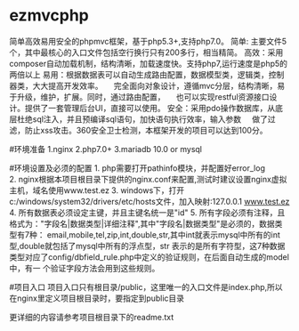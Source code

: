 # ezmvcphp
简单高效易用安全的phpmvc框架，基于php5.3+,支持php7.0。
简单: 主要文件5个，其中最核心的入口文件包括空行换行只有200多行，相当精简。
高效：采用composer自动加载机制，结构清晰，加载速度快。支持php7,运行速度是php5的两倍以上
易用：根据数据表可以自动生成路由配置，数据模型类，逻辑类，控制器类，大大提高开发效率。
     完全面向对象设计，遵循mvc分层，结构清晰，易于升级，维护，扩展。同时，通过路由配置，
     也可以实现restful资源接口设计。提供了一套管理后台UI，直接可以使用。
安全：采用pdo操作数据库，从底层杜绝sql注入，并且预编译sql语句，加快语句执行效率，输入参数
     做了过滤，防止xss攻击。360安全卫士检测，本框架开发的项目可以达到100分。


#环境准备
        1.nginx
        2.php7.0+
        3.mariadb 10.0 or mysql
        
#环境设置及必须的配置
        1. php需要打开pathinfo模块，并配置好error_log<br>
        2. nginx根据本项目根目录下提供的nginx.conf来配置,测试时建议设置nginx虚拟主机，域名使用www.test.ez
        3. windows下，打开c:/windows/system32/drivers/etc/hosts文件，加入映射:127.0.0.1 www.test.ez
        4. 所有数据表必须设定主键，并且主键名统一是"id"
        5. 所有字段必须有注释，且格式为："字段名|数据类型|详细注释",其中"字段名|数据类型"是必须的，数据类型有7种：
        email,mobile,tel,zip,int,double,str,其中int就表示mysql中所有的int型,double就包括了mysql中所有的浮点型，str
        表示的是所有字符型，这7种数据类型对应了config/dbfield_rule.php中定义的验证规则，在后面自动生成的model中，有一
        个验证字段方法会用到这些规则。

#项目入口
        项目入口只有根目录/public，这里唯一的入口文件是index.php,所以在nginx里定义项目根目录时，要指定到public目录
		
更详细的内容请参考项目根目录下的readme.txt
